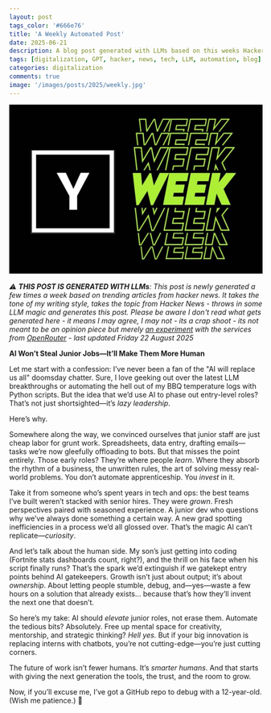 ```yaml
---
layout: post
tags_color: '#666e76'
title: 'A Weekly Automated Post'
date: 2025-06-21
description: A blog post generated with LLMs based on this weeks Hacker News
tags: [digitalization, GPT, hacker, news, tech, LLM, automation, blog]
categories: digitalization
comments: true
image: '/images/posts/2025/weekly.jpg'
---
```

![](/images/posts/2025/weekly.jpg)

_⚠️ **THIS POST IS GENERATED WITH LLMs**: This post is newly generated a few times a week based on trending articles from hacker news. It takes the tone of my writing style, takes the topic from Hacker News - throws in some LLM magic and generates this post. Please be aware I don't read what gets generated here - it means I may agree, I may not - its a crap shoot - its not meant to be an opinion piece but merely [an experiment](https://github.com/clintjb/Weekly-Post) with the services from [OpenRouter](https://openrouter.ai) - last updated Friday 22 August 2025_

**AI Won’t Steal Junior Jobs—It’ll Make Them More Human**  

Let me start with a confession: I’ve never been a fan of the "AI will replace us all" doomsday chatter. Sure, I love geeking out over the latest LLM breakthroughs or automating the hell out of my BBQ temperature logs with Python scripts. But the idea that we’d use AI to phase out entry-level roles? That’s not just shortsighted—it’s *lazy leadership*.  

Here’s why.  

Somewhere along the way, we convinced ourselves that junior staff are just cheap labor for grunt work. Spreadsheets, data entry, drafting emails—tasks we’re now gleefully offloading to bots. But that misses the point entirely. Those early roles? They’re where people *learn*. Where they absorb the rhythm of a business, the unwritten rules, the art of solving messy real-world problems. You don’t automate apprenticeship. You *invest* in it.  

Take it from someone who’s spent years in tech and ops: the best teams I’ve built weren’t stacked with senior hires. They were *grown*. Fresh perspectives paired with seasoned experience. A junior dev who questions why we’ve always done something a certain way. A new grad spotting inefficiencies in a process we’d all glossed over. That’s the magic AI can’t replicate—*curiosity*.  

And let’s talk about the human side. My son’s just getting into coding (Fortnite stats dashboards count, right?), and the thrill on his face when his script finally runs? That’s the spark we’d extinguish if we gatekept entry points behind AI gatekeepers. Growth isn’t just about output; it’s about *ownership*. About letting people stumble, debug, and—yes—waste a few hours on a solution that already exists… because that’s how they’ll invent the next one that doesn’t.  

So here’s my take: AI should *elevate* junior roles, not erase them. Automate the tedious bits? Absolutely. Free up mental space for creativity, mentorship, and strategic thinking? *Hell yes.* But if your big innovation is replacing interns with chatbots, you’re not cutting-edge—you’re just cutting corners.  

The future of work isn’t fewer humans. It’s *smarter humans*. And that starts with giving the next generation the tools, the trust, and the room to grow.  

Now, if you’ll excuse me, I’ve got a GitHub repo to debug with a 12-year-old. (Wish me patience.) 🍻